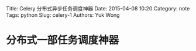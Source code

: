 Title: Celery 分布式异步任务调度神器
Date: 2015-04-08 10:20
Category: note
Tags: python
Slug: celery-1
Authors: Yuk Wong


# 分布式一部任务调度神器 
